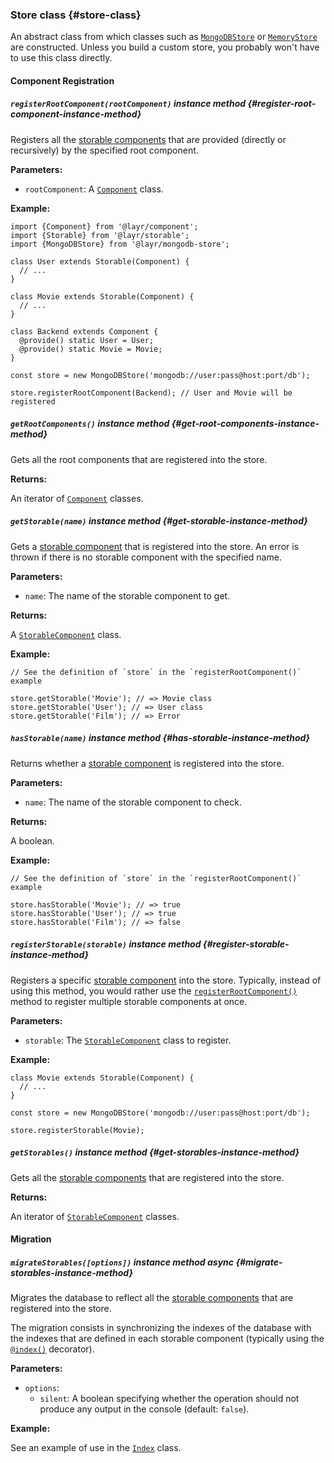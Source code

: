 ### Store <badge type="primary">class</badge> {#store-class}

An abstract class from which classes such as [`MongoDBStore`](https://layrjs.com/docs/v2/reference/mongodb-store) or [`MemoryStore`](https://layrjs.com/docs/v2/reference/memory-store) are constructed. Unless you build a custom store, you probably won't have to use this class directly.

#### Component Registration

##### `registerRootComponent(rootComponent)` <badge type="secondary-outline">instance method</badge> {#register-root-component-instance-method}

Registers all the [storable components](https://layrjs.com/docs/v2/reference/storable#storable-component-class) that are provided (directly or recursively) by the specified root component.

**Parameters:**

* `rootComponent`: A [`Component`](https://layrjs.com/docs/v2/reference/component) class.

**Example:**

```
import {Component} from '@layr/component';
import {Storable} from '@layr/storable';
import {MongoDBStore} from '@layr/mongodb-store';

class User extends Storable(Component) {
  // ...
}

class Movie extends Storable(Component) {
  // ...
}

class Backend extends Component {
  @provide() static User = User;
  @provide() static Movie = Movie;
}

const store = new MongoDBStore('mongodb://user:pass@host:port/db');

store.registerRootComponent(Backend); // User and Movie will be registered
```

##### `getRootComponents()` <badge type="secondary-outline">instance method</badge> {#get-root-components-instance-method}

Gets all the root components that are registered into the store.

**Returns:**

An iterator of [`Component`](https://layrjs.com/docs/v2/reference/component) classes.

##### `getStorable(name)` <badge type="secondary-outline">instance method</badge> {#get-storable-instance-method}

Gets a [storable component](https://layrjs.com/docs/v2/reference/storable#storable-component-class) that is registered into the store. An error is thrown if there is no storable component with the specified name.

**Parameters:**

* `name`: The name of the storable component to get.

**Returns:**

A [`StorableComponent`](https://layrjs.com/docs/v2/reference/storable#storable-component-class) class.

**Example:**

```
// See the definition of `store` in the `registerRootComponent()` example

store.getStorable('Movie'); // => Movie class
store.getStorable('User'); // => User class
store.getStorable('Film'); // => Error
```

##### `hasStorable(name)` <badge type="secondary-outline">instance method</badge> {#has-storable-instance-method}

Returns whether a [storable component](https://layrjs.com/docs/v2/reference/storable#storable-component-class) is registered into the store.

**Parameters:**

* `name`: The name of the storable component to check.

**Returns:**

A boolean.

**Example:**

```
// See the definition of `store` in the `registerRootComponent()` example

store.hasStorable('Movie'); // => true
store.hasStorable('User'); // => true
store.hasStorable('Film'); // => false
```

##### `registerStorable(storable)` <badge type="secondary-outline">instance method</badge> {#register-storable-instance-method}

Registers a specific [storable component](https://layrjs.com/docs/v2/reference/storable#storable-component-class) into the store. Typically, instead of using this method, you would rather use the [`registerRootComponent()`](https://layrjs.com/docs/v2/reference/store#register-root-component-instance-method) method to register multiple storable components at once.

**Parameters:**

* `storable`: The [`StorableComponent`](https://layrjs.com/docs/v2/reference/storable#storable-component-class) class to register.

**Example:**

```
class Movie extends Storable(Component) {
  // ...
}

const store = new MongoDBStore('mongodb://user:pass@host:port/db');

store.registerStorable(Movie);
```

##### `getStorables()` <badge type="secondary-outline">instance method</badge> {#get-storables-instance-method}

Gets all the [storable components](https://layrjs.com/docs/v2/reference/storable#storable-component-class) that are registered into the store.

**Returns:**

An iterator of [`StorableComponent`](https://layrjs.com/docs/v2/reference/storable#storable-component-class) classes.

#### Migration

##### `migrateStorables([options])` <badge type="secondary-outline">instance method</badge> <badge type="outline">async</badge> {#migrate-storables-instance-method}

Migrates the database to reflect all the [storable components](https://layrjs.com/docs/v2/reference/storable#storable-component-class) that are registered into the store.

The migration consists in synchronizing the indexes of the database with the indexes that are defined in each storable component (typically using the [`@index()`](https://layrjs.com/docs/v2/reference/storable#index-decorator) decorator).

**Parameters:**

* `options`:
  * `silent`: A boolean specifying whether the operation should not produce any output in the console (default: `false`).

**Example:**

See an example of use in the [`Index`](https://layrjs.com/docs/v2/reference/index) class.
